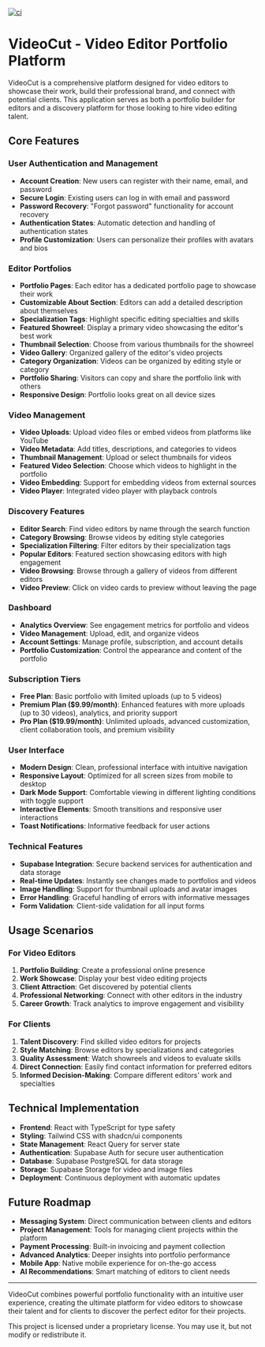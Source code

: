 [![ci](https://github.com/LucasLateb/editoreasy-showcase/actions/workflows/prod.yml/badge.svg)](https://github.com/LucasLateb/editoreasy-showcase/actions/workflows/prod.yml)

# VideoCut - Video Editor Portfolio Platform

VideoCut is a comprehensive platform designed for video editors to showcase their work, build their professional brand, and connect with potential clients. This application serves as both a portfolio builder for editors and a discovery platform for those looking to hire video editing talent.

## Core Features

### User Authentication and Management
- **Account Creation**: New users can register with their name, email, and password
- **Secure Login**: Existing users can log in with email and password
- **Password Recovery**: "Forgot password" functionality for account recovery
- **Authentication States**: Automatic detection and handling of authentication states
- **Profile Customization**: Users can personalize their profiles with avatars and bios

### Editor Portfolios
- **Portfolio Pages**: Each editor has a dedicated portfolio page to showcase their work
- **Customizable About Section**: Editors can add a detailed description about themselves
- **Specialization Tags**: Highlight specific editing specialties and skills
- **Featured Showreel**: Display a primary video showcasing the editor's best work
- **Thumbnail Selection**: Choose from various thumbnails for the showreel
- **Video Gallery**: Organized gallery of the editor's video projects
- **Category Organization**: Videos can be organized by editing style or category
- **Portfolio Sharing**: Visitors can copy and share the portfolio link with others
- **Responsive Design**: Portfolio looks great on all device sizes

### Video Management
- **Video Uploads**: Upload video files or embed videos from platforms like YouTube
- **Video Metadata**: Add titles, descriptions, and categories to videos
- **Thumbnail Management**: Upload or select thumbnails for videos
- **Featured Video Selection**: Choose which videos to highlight in the portfolio
- **Video Embedding**: Support for embedding videos from external sources
- **Video Player**: Integrated video player with playback controls

### Discovery Features
- **Editor Search**: Find video editors by name through the search function
- **Category Browsing**: Browse videos by editing style categories
- **Specialization Filtering**: Filter editors by their specialization tags
- **Popular Editors**: Featured section showcasing editors with high engagement
- **Video Browsing**: Browse through a gallery of videos from different editors
- **Video Preview**: Click on video cards to preview without leaving the page

### Dashboard
- **Analytics Overview**: See engagement metrics for portfolio and videos
- **Video Management**: Upload, edit, and organize videos
- **Account Settings**: Manage profile, subscription, and account details
- **Portfolio Customization**: Control the appearance and content of the portfolio

### Subscription Tiers
- **Free Plan**: Basic portfolio with limited uploads (up to 5 videos)
- **Premium Plan ($9.99/month)**: Enhanced features with more uploads (up to 30 videos), analytics, and priority support
- **Pro Plan ($19.99/month)**: Unlimited uploads, advanced customization, client collaboration tools, and premium visibility

### User Interface
- **Modern Design**: Clean, professional interface with intuitive navigation
- **Responsive Layout**: Optimized for all screen sizes from mobile to desktop
- **Dark Mode Support**: Comfortable viewing in different lighting conditions with toggle support
- **Interactive Elements**: Smooth transitions and responsive user interactions
- **Toast Notifications**: Informative feedback for user actions

### Technical Features
- **Supabase Integration**: Secure backend services for authentication and data storage
- **Real-time Updates**: Instantly see changes made to portfolios and videos
- **Image Handling**: Support for thumbnail uploads and avatar images
- **Error Handling**: Graceful handling of errors with informative messages
- **Form Validation**: Client-side validation for all input forms

## Usage Scenarios

### For Video Editors
1. **Portfolio Building**: Create a professional online presence
2. **Work Showcase**: Display your best video editing projects
3. **Client Attraction**: Get discovered by potential clients
4. **Professional Networking**: Connect with other editors in the industry
5. **Career Growth**: Track analytics to improve engagement and visibility

### For Clients
1. **Talent Discovery**: Find skilled video editors for projects
2. **Style Matching**: Browse editors by specializations and categories
3. **Quality Assessment**: Watch showreels and videos to evaluate skills
4. **Direct Connection**: Easily find contact information for preferred editors
5. **Informed Decision-Making**: Compare different editors' work and specialties

## Technical Implementation

- **Frontend**: React with TypeScript for type safety
- **Styling**: Tailwind CSS with shadcn/ui components
- **State Management**: React Query for server state
- **Authentication**: Supabase Auth for secure user authentication
- **Database**: Supabase PostgreSQL for data storage
- **Storage**: Supabase Storage for video and image files
- **Deployment**: Continuous deployment with automatic updates

## Future Roadmap

- **Messaging System**: Direct communication between clients and editors
- **Project Management**: Tools for managing client projects within the platform
- **Payment Processing**: Built-in invoicing and payment collection
- **Advanced Analytics**: Deeper insights into portfolio performance
- **Mobile App**: Native mobile experience for on-the-go access
- **AI Recommendations**: Smart matching of editors to client needs

---

VideoCut combines powerful portfolio functionality with an intuitive user experience, creating the ultimate platform for video editors to showcase their talent and for clients to discover the perfect editor for their projects.

This project is licensed under a proprietary license. You may use it, but not modify or redistribute it.
